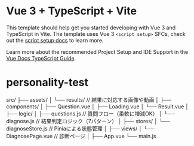# Vue 3 + TypeScript + Vite

This template should help get you started developing with Vue 3 and TypeScript in Vite. The template uses Vue 3 `<script setup>` SFCs, check out the [script setup docs](https://v3.vuejs.org/api/sfc-script-setup.html#sfc-script-setup) to learn more.

Learn more about the recommended Project Setup and IDE Support in the [Vue Docs TypeScript Guide](https://vuejs.org/guide/typescript/overview.html#project-setup).
# personality-test


src/
├── assets/
│   └── results/           // 結果に対応する画像や動画
│
├── components/
│   ├── Question.vue
│   ├── Loading.vue
│   └── Result.vue
│
├── logic/
│   ├── questions.js       // 質問フロー（柔軟に増減OK）
│   └── diagnose.js        // 結果判定ロジック（7パターン）
│
├── stores/
│   └── diagnoseStore.js   // Piniaによる状態管理
│
├── views/
│   └── DiagnosePage.vue   // 診断ページ
│
├── App.vue
└── main.js